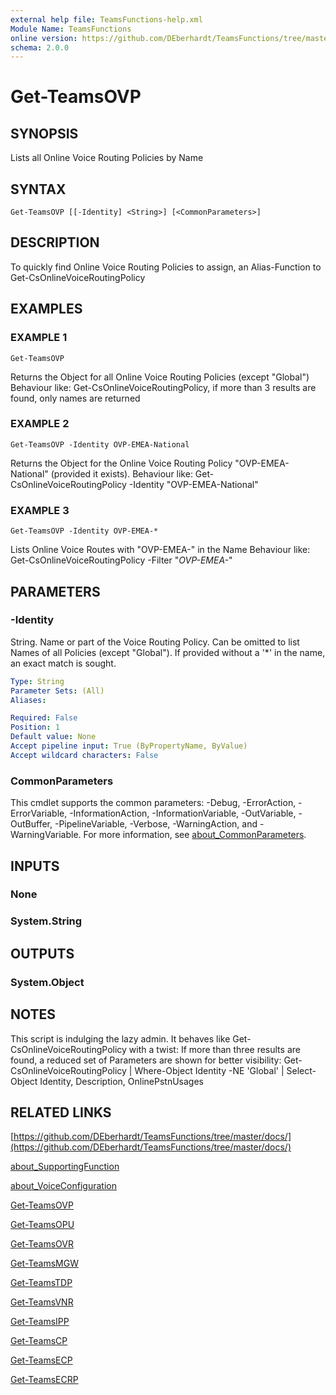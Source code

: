 ```yaml
---
external help file: TeamsFunctions-help.xml
Module Name: TeamsFunctions
online version: https://github.com/DEberhardt/TeamsFunctions/tree/master/docs/
schema: 2.0.0
---
```


# Get-TeamsOVP

## SYNOPSIS
Lists all Online Voice Routing Policies by Name

## SYNTAX

```
Get-TeamsOVP [[-Identity] <String>] [<CommonParameters>]
```

## DESCRIPTION
To quickly find Online Voice Routing Policies to assign, an Alias-Function to Get-CsOnlineVoiceRoutingPolicy

## EXAMPLES

### EXAMPLE 1
```
Get-TeamsOVP
```

Returns the Object for all Online Voice Routing Policies (except "Global")
Behaviour like: Get-CsOnlineVoiceRoutingPolicy, if more than 3 results are found, only names are returned

### EXAMPLE 2
```
Get-TeamsOVP -Identity OVP-EMEA-National
```

Returns the Object for the Online Voice Routing Policy "OVP-EMEA-National" (provided it exists).
Behaviour like: Get-CsOnlineVoiceRoutingPolicy -Identity "OVP-EMEA-National"

### EXAMPLE 3
```
Get-TeamsOVP -Identity OVP-EMEA-*
```

Lists Online Voice Routes with "OVP-EMEA-" in the Name
Behaviour like: Get-CsOnlineVoiceRoutingPolicy -Filter "*OVP-EMEA-*"

## PARAMETERS

### -Identity
String.
Name or part of the Voice Routing Policy.
Can be omitted to list Names of all Policies (except "Global").
If provided without a '*' in the name, an exact match is sought.

```yaml
Type: String
Parameter Sets: (All)
Aliases:

Required: False
Position: 1
Default value: None
Accept pipeline input: True (ByPropertyName, ByValue)
Accept wildcard characters: False
```

### CommonParameters
This cmdlet supports the common parameters: -Debug, -ErrorAction, -ErrorVariable, -InformationAction, -InformationVariable, -OutVariable, -OutBuffer, -PipelineVariable, -Verbose, -WarningAction, and -WarningVariable. For more information, see [about_CommonParameters](http://go.microsoft.com/fwlink/?LinkID=113216).

## INPUTS

### None
### System.String
## OUTPUTS

### System.Object
## NOTES
This script is indulging the lazy admin.
It behaves like Get-CsOnlineVoiceRoutingPolicy with a twist:
If more than three results are found, a reduced set of Parameters are shown for better visibility:
Get-CsOnlineVoiceRoutingPolicy | Where-Object Identity -NE 'Global' | Select-Object Identity, Description, OnlinePstnUsages

## RELATED LINKS

[https://github.com/DEberhardt/TeamsFunctions/tree/master/docs/](https://github.com/DEberhardt/TeamsFunctions/tree/master/docs/)

[about_SupportingFunction]()

[about_VoiceConfiguration]()

[Get-TeamsOVP]()

[Get-TeamsOPU]()

[Get-TeamsOVR]()

[Get-TeamsMGW]()

[Get-TeamsTDP]()

[Get-TeamsVNR]()

[Get-TeamsIPP]()

[Get-TeamsCP]()

[Get-TeamsECP]()

[Get-TeamsECRP]()

